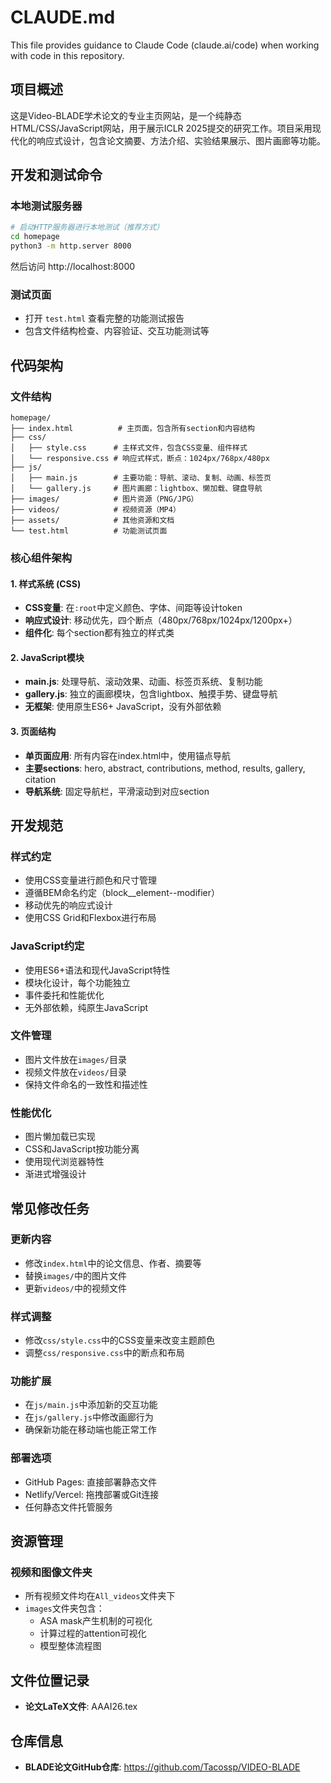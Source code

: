# CLAUDE.md

This file provides guidance to Claude Code (claude.ai/code) when working with code in this repository.

## 项目概述

这是Video-BLADE学术论文的专业主页网站，是一个纯静态HTML/CSS/JavaScript网站，用于展示ICLR 2025提交的研究工作。项目采用现代化的响应式设计，包含论文摘要、方法介绍、实验结果展示、图片画廊等功能。

## 开发和测试命令

### 本地测试服务器
```bash
# 启动HTTP服务器进行本地测试（推荐方式）
cd homepage
python3 -m http.server 8000
```
然后访问 http://localhost:8000

### 测试页面
- 打开 `test.html` 查看完整的功能测试报告
- 包含文件结构检查、内容验证、交互功能测试等

## 代码架构

### 文件结构
```
homepage/
├── index.html          # 主页面，包含所有section和内容结构
├── css/
│   ├── style.css      # 主样式文件，包含CSS变量、组件样式
│   └── responsive.css # 响应式样式，断点：1024px/768px/480px
├── js/
│   ├── main.js        # 主要功能：导航、滚动、复制、动画、标签页
│   └── gallery.js     # 图片画廊：lightbox、懒加载、键盘导航
├── images/            # 图片资源（PNG/JPG）
├── videos/            # 视频资源（MP4）
├── assets/            # 其他资源和文档
└── test.html          # 功能测试页面
```

### 核心组件架构

#### 1. 样式系统 (CSS)
- **CSS变量**: 在`:root`中定义颜色、字体、间距等设计token
- **响应式设计**: 移动优先，四个断点（480px/768px/1024px/1200px+）
- **组件化**: 每个section都有独立的样式类

#### 2. JavaScript模块
- **main.js**: 处理导航、滚动效果、动画、标签页系统、复制功能
- **gallery.js**: 独立的画廊模块，包含lightbox、触摸手势、键盘导航
- **无框架**: 使用原生ES6+ JavaScript，没有外部依赖

#### 3. 页面结构
- **单页面应用**: 所有内容在index.html中，使用锚点导航
- **主要sections**: hero, abstract, contributions, method, results, gallery, citation
- **导航系统**: 固定导航栏，平滑滚动到对应section

## 开发规范

### 样式约定
- 使用CSS变量进行颜色和尺寸管理
- 遵循BEM命名约定（block__element--modifier）
- 移动优先的响应式设计
- 使用CSS Grid和Flexbox进行布局

### JavaScript约定
- 使用ES6+语法和现代JavaScript特性
- 模块化设计，每个功能独立
- 事件委托和性能优化
- 无外部依赖，纯原生JavaScript

### 文件管理
- 图片文件放在`images/`目录
- 视频文件放在`videos/`目录  
- 保持文件命名的一致性和描述性

### 性能优化
- 图片懒加载已实现
- CSS和JavaScript按功能分离
- 使用现代浏览器特性
- 渐进式增强设计

## 常见修改任务

### 更新内容
- 修改`index.html`中的论文信息、作者、摘要等
- 替换`images/`中的图片文件
- 更新`videos/`中的视频文件

### 样式调整
- 修改`css/style.css`中的CSS变量来改变主题颜色
- 调整`css/responsive.css`中的断点和布局

### 功能扩展
- 在`js/main.js`中添加新的交互功能
- 在`js/gallery.js`中修改画廊行为
- 确保新功能在移动端也能正常工作

### 部署选项
- GitHub Pages: 直接部署静态文件
- Netlify/Vercel: 拖拽部署或Git连接
- 任何静态文件托管服务

## 资源管理

### 视频和图像文件夹
- 所有视频文件均在`All_videos`文件夹下
- `images`文件夹包含：
  - ASA mask产生机制的可视化
  - 计算过程的attention可视化
  - 模型整体流程图

## 文件位置记录

- **论文LaTeX文件**: AAAI26.tex

## 仓库信息

- **BLADE论文GitHub仓库**: https://github.com/Tacossp/VIDEO-BLADE